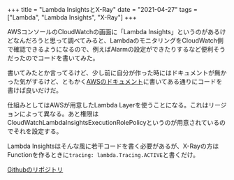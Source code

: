 +++
title = "Lambda InsightsとX-Ray"
date = "2021-04-27"
tags = ["Lambda", "Lambda Insights", "X-Ray"]
+++

AWSコンソールのCloudWatchの画面に「Lambda Insights」というのがあるけどなんだろうと思って調べてみると、LambdaのモニタリングをCloudWatch側で確認できるようになるので、例えばAlarmの設定ができたりするなど便利そうだったのでコードを書いてみた。

書いてみたとか言ってるけど、少し前に自分が作った時にはドキュメントが無かった気がするけど、ともかく[AWSのドキュメント](https://docs.aws.amazon.com/AmazonCloudWatch/latest/monitoring/Lambda-Insights-Getting-Started-clouddevelopmentkit.html)に書いてある通りにコードを書けば良いだけだ。

仕組みとしてはAWSが用意したLambda Layerを使うことになる。これはリージョンによって異なる。あと権限はCloudWatchLambdaInsightsExecutionRolePolicyというのが用意されているのでそれを設定する。

Lambda Insightsはそんな風に若干コードを書く必要があるが、X-Rayの方はFunctionを作るときに`tracing: lambda.Tracing.ACTIVE`と書くだけ。

[Githubのリポジトリ](https://github.com/suzukiken/cdksns-filter)
